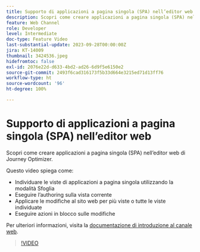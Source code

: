 ```yaml
---
title: Supporto di applicazioni a pagina singola (SPA) nell’editor web
description: Scopri come creare applicazioni a pagina singola (SPA) nell’editor web di Journey Optimizer.
feature: Web Channel
role: Developer
level: Intermediate
doc-type: Feature Video
last-substantial-update: 2023-09-28T00:00:00Z
jira: KT-14009
thumbnail: 3424536.jpeg
hidefromtoc: false
exl-id: 2076e22d-d633-4bd2-ad26-6d9f5e6150e2
source-git-commit: 2493f6cad316173f5b33d664e3215ed71d13ff76
workflow-type: ht
source-wordcount: '96'
ht-degree: 100%

---
```


# Supporto di applicazioni a pagina singola (SPA) nell’editor web

Scopri come creare applicazioni a pagina singola (SPA) nell’editor web di Journey Optimizer.

Questo video spiega come:

* Individuare le viste di applicazioni a pagina singola utilizzando la modalità Sfoglia
* Eseguire l’authoring sulla vista corrente
* Applicare le modifiche al sito web per più viste o tutte le viste individuate
* Eseguire azioni in blocco sulle modifiche

Per ulteriori informazioni, visita la [documentazione di introduzione al canale web](https://experienceleague.adobe.com/docs/journey-optimizer/using/web/get-started-web.html?lang=it).

>[!VIDEO](https://video.tv.adobe.com/v/3424536/?learn=on)
